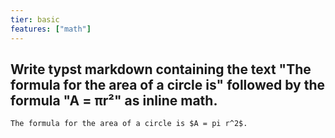 ```yaml
---
tier: basic
features: ["math"]
---
```

Write typst markdown containing the text "The formula for the area of a circle is" followed by the formula "A = πr²" as inline math.
---
```typst
The formula for the area of a circle is $A = pi r^2$.
```